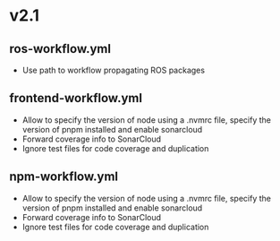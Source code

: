 # v2.1
## ros-workflow.yml
- Use path to workflow propagating ROS packages

## frontend-workflow.yml
- Allow to specify the version of node using a .nvmrc file, specify the version of pnpm installed and enable sonarcloud
- Forward coverage info to SonarCloud
- Ignore test files for code coverage and duplication

## npm-workflow.yml
- Allow to specify the version of node using a .nvmrc file, specify the version of pnpm installed and enable sonarcloud
- Forward coverage info to SonarCloud
- Ignore test files for code coverage and duplication
